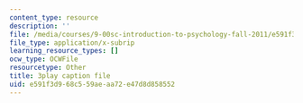 ```yaml
---
content_type: resource
description: ''
file: /media/courses/9-00sc-introduction-to-psychology-fall-2011/e591f3d968c559aeaa72e47d8d858552_qZdm4mpQA_8.vtt
file_type: application/x-subrip
learning_resource_types: []
ocw_type: OCWFile
resourcetype: Other
title: 3play caption file
uid: e591f3d9-68c5-59ae-aa72-e47d8d858552
---
```

